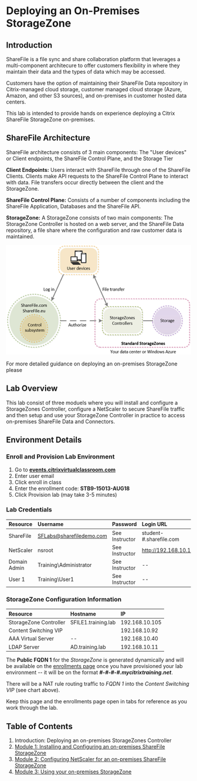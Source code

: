 # Deploying an On-Premises StorageZone

## Introduction

ShareFile is a file sync and share collaboration platform that leverages a multi-component architecure to offer customers flexibility in where they maintain their data and the types of data which may be accessed.

Customers have the option of maintaining their ShareFile Data repository in Citrix-managed cloud storage, customer managed cloud storage (Azure, Amazon, and other S3 sources), and on-premises in customer hosted data centers.

This lab is intended to provide hands on experience deploying a Citrix ShareFile StorageZone on-premises.

## ShareFile Architecture

ShareFile architecture consists of 3 main components: The "User devices" or Client endpoints, the ShareFile Control Plane, and the Storage Tier

**Client Endpoints:** Users interact with ShareFile through one of the ShareFile Clients. Clients make API requests to the ShareFile Control Plane to interact with data. File transfers occur directly between the client and the StorageZone.

**ShareFile Control Plane:** Consists of a number of components including the ShareFile Application, Databases and the ShareFile API.

**StorageZone:** A StorageZone consists of two main components: The StorageZone Controller is hosted on a web server, and the ShareFile Data repository, a file share where the configuration and raw customer data is maintained.

![Customer-managed StorageZones architecture](images/customer-managed.png)


For more detailed guidance on deploying an on-premises StorageZone please [](http://docs.citrix.com/en-us/storagezones-controller/4-0/sf-deploy.html)

## Lab Overview

This lab consist of three moduels where you will install and configure a StorageZones Controller, configure a NetScaler to secure ShareFile traffic and then setup and use your StorageZone Controller in practice to access on-premises ShareFile Data and Connectors.

## Environment Details

### Enroll and Provision Lab Environment

1. Go to **[events.citrixvirtualclassroom.com](https://events.citrixvirtualclassroom.com)**
2. Enter user email
3. Click enroll in class
4. Enter the enrollment code: **STB9-15013-AUG18**
5. Click Provision lab (may take 3-5 minutes)

### Lab Credentials

| Resource          | Username                 | Password       | Login URL 
| :---              | :---                     | :---           | :---
| ShareFile    		| SFLabs@sharefiledemo.com | See Instructor | student-#.sharefile.com
| NetScaler       	| nsroot                   | See Instructor | http://192.168.10.100
| Domain Admin 		| Training\Administrator   | See Instructor | --
| User 1            | Training\User1           | See Instructor | --

### StorageZone Configuration Information
 
| Resource               | Hostname            | IP             
| :---                   | :---                | :---           
| StorageZone Controller | SFILE1.training.lab | 192.168.10.105  
| Content Switching VIP  |                     | 192.168.10.92  
| AAA Virtual Server     | --                  | 192.168.10.40
| LDAP Server            | AD.training.lab     | 192.168.10.11

The **Public FQDN 1** for the *StorageZone* is generated dynamically and will be available on the [enrollments page](https://events.citrixvirtualclassroom.com/enrollments) once you have provisioned your lab environment -- it will be on the format ***#-#-#-#.mycitrixtraining.net***.

There will be a NAT rule routing traffic to *FQDN 1* into the *Content Switching VIP* (see chart above).

Keep this page and the enrollments page open in tabs for reference as you work through the lab.

## Table of Contents

1. Introduction: Deploying an on-premises StorageZones Controller
2. [Module 1: Installing and Configuring an on-premises ShareFile StorageZone](/Module-1)
3. [Module 2: Configuring NetScaler for an on-premises ShareFile StorageZone](/Module-2)
4. [Module 3: Using your on-premises StorageZone](/Module-3)